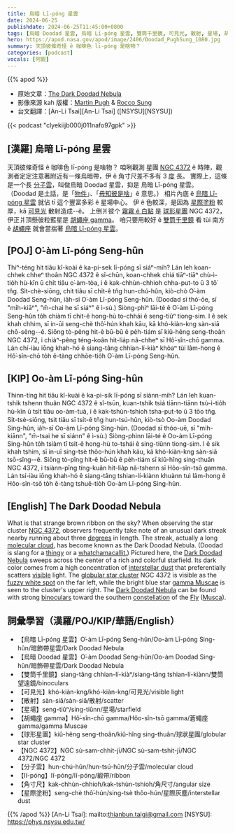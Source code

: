 ```yaml
---
title: 烏暗 Lī-póng 星雲
date: 2024-06-25
publishdate: 2024-06-25T11:45:00+0800
tags: [烏暗 Doodad 星雲, 烏暗 Lī-póng 星雲, 雙筒千里鏡, 可見光, 散射, 星場, 胡蠅座 gamma, 球形星團, NGC 4372, 分子雲, lī-póng, 角寸尺, 星際塗粉]
hero: https://apod.nasa.gov/apod/image/2406/Doodad_PughSung_1080.jpg
summary: 天頂彼條奇怪 ê 咖啡色 lī-póng 是啥物？
categories: [podcast]
vocals: [阿錕]
---
```


{{% apod %}}

- 原始文章：[The Dark Doodad Nebula](https://apod.nasa.gov/apod/ap240625.html)
- 影像來源 kah 版權：[Martin Pugh](https://www.martinpughastrophotography.space/about) & [Rocco Sung](https://www.instagram.com/sungcs/)
- 台文翻譯：[An-Li Tsai][An-Li Tsai] ([NSYSU][NSYSU])

{{< podcast "clyekiijb000j011nafo97gpk" >}}

## [漢羅] 烏暗 Lī-póng 星雲
天頂彼條奇怪 ê 咖啡色 lī-póng 是啥物？
咱咧觀測 星團 [NGC 4372][NGC 4372] ê 時陣，觀測者定定注意著附近有一條烏暗帶，伊 ê 角寸尺差不多有 3 [度][degrees] 長。
實際上，這條是一个長 [分子雲][molecular cloud]，叫做烏暗 Doodad 星雲，抑是 烏暗 Lī-póng 星雲。
（Doodad 是土話，是「[物件][thingy]」、「[毋知彼是啥][whatchamacallit.]」ê 意思。）
相片內底 ê [烏暗 Lī-póng 星雲][Dark Doodad Nebula 1] 就佔 tī 這个豐富多彩 ê 星場中心。
伊 ê 色較深，是因為 [星際塗粉][interstellar dust] 較厚，kā [可見光][visible] 散射造成--ê。
上倒爿彼个 [霧霧 ê 白點][fuzzy white spot] 是 [球形星團][globular star cluster] NGC 4372，伊正爿頂懸彼粒藍星是 [胡蠅座 gamma][gamma Muscae]。
咱只要用較好 ê [雙筒千里鏡][binoculars] 看 tùi 南方 ê [胡蠅座][Musca] 就會當揣著 [烏暗 Lī-póng 星雲][Dark Doodad Nebula 2]。

## [POJ] O͘-àm Lī-póng Seng-hûn
Thiⁿ-téng hit tiâu kî-koài ê ka-pi-sek lī-póng sī siáⁿ-mih?
Lán leh koan-chhek chheⁿ thoân NGC 4372 ê sî-chūn, koan-chhek chiá tiāⁿ-tiāⁿ chù-ì-tio̍h hù-kīn ū chi̍t tiâu o͘-àm-tòa, i ê kak-chhùn-chhioh chha-put-to ū 3 tō͘ tn̂g.
Si̍t-chè-siōng, chit tiâu sī chi̍t-ê tn̂g hun-chú-hûn, kiò-chò O͘-àm Doodad Seng-hûn, ia̍h-sī O͘-àm Lī-póng Seng-hûn.
(Doodad sī thó͘-ōe, sī "mi̍h-kiāⁿ", "m̄-chai he sī siáⁿ" ê ì-sù.)
Siòng-phìⁿ lāi-té ê O͘-àm Lī-póng Seng-hûn to̍h chiàm tī chit-ê hong-hù to-chhái ê seng-tiûⁿ tiong-sim.
I ê sek khah chhim, sī in-ūi seng-chè thô͘-hún khah kāu, kā khó-kiàn-kng sàn-siā chō-sêng--ê.
Siōng tò-pêng hit-ê bū-bū ê pe̍h-tiám sī kiû-hêng seng-thoân NGC 4372, i chiàⁿ-pêng téng-koân hit-lia̍p nâ-chheⁿ sī Hô͘-sîn-chō gamma.
Lán chí-iàu iōng khah-hó ê siang-tâng chhian-lí-kiàⁿ khòaⁿ tùi lâm-hong ê Hô͘-sîn-chō to̍h ē-tàng chhōe-tio̍h O͘-àm Lī-póng Seng-hûn.

## [KIP] Oo-àm Lī-póng Sing-hûn
Thinn-tíng hit tiâu kî-kuài ê ka-pi-sik lī-póng sī siánn-mih?
Lán leh kuan-tshik tshenn thuân NGC 4372 ê sî-tsūn, kuan-tshik tsiá tiānn-tiānn tsù-ì-tio̍h hù-kīn ū tsi̍t tiâu oo-àm-tuà, i ê kak-tshùn-tshioh tsha-put-to ū 3 tōo tn̂g.
Si̍t-tsè-siōng, tsit tiâu sī tsi̍t-ê tn̂g hun-tsú-hûn, kiò-tsò Oo-àm Doodad Sing-hûn, ia̍h-sī Oo-àm Lī-póng Sing-hûn.
(Doodad sī thóo-uē, sī "mi̍h-kiānn", "m̄-tsai he sī siánn" ê ì-sù.)
Siòng-phìnn lāi-té ê Oo-àm Lī-póng Sing-hûn to̍h tsiàm tī tsit-ê hong-hù to-tshái ê sing-tiûnn tiong-sim.
I ê sik khah tshim, sī in-uī sing-tsè thôo-hún khah kāu, kā khó-kiàn-kng sàn-siā tsō-sîng--ê.
Siōng tò-pîng hit-ê bū-bū ê pe̍h-tiám sī kiû-hîng sing-thuân NGC 4372, i tsiànn-pîng tíng-kuân hit-lia̍p nâ-tshenn sī Hôo-sîn-tsō gamma.
Lán tsí-iàu iōng khah-hó ê siang-tâng tshian-lí-kiànn khuànn tuì lâm-hong ê Hôo-sîn-tsō to̍h ē-tàng tshuē-tio̍h Oo-àm Lī-póng Sing-hûn.

## [English] The Dark Doodad Nebula
What is that strange brown ribbon on the sky?
When observing the star cluster [NGC 4372][NGC 4372], observers frequently take note of an unusual dark streak nearby running about three [degrees][degrees] in length.
The streak, actually a long [molecular cloud][molecular cloud], has become known as the Dark Doodad Nebula.
(Doodad is slang for a [thingy][thingy] or a [whatchamacallit.][whatchamacallit.])
Pictured here, the [Dark Doodad Nebula][Dark Doodad Nebula 1] sweeps across the center of a rich and colorful starfield.
Its dark color comes from a high concentration of [interstellar dust][interstellar dust] that preferentially scatters [visible][visible] light.
The [globular star cluster][globular star cluster] NGC 4372 is visible as the [fuzzy white spot][fuzzy white spot] on the far left, while the bright blue star [gamma Muscae][gamma Muscae] is seen to the cluster's upper right.
The [Dark Doodad Nebula][Dark Doodad Nebula 2] can be found with strong [binoculars][binoculars] toward the southern [constellation][constellation] of the [Fly][Fly] ([Musca][Musca]).

## 詞彙學習（漢羅/POJ/KIP/華語/English）
- 【烏暗 Lī-póng 星雲】O͘-àm Lī-póng Seng-hûn/Oo-àm Lī-póng Sing-hûn/暗飾帶星雲/Dark Doodad Nebula
- 【烏暗 Doodad 星雲】O͘-àm Doodad Seng-hûn/Oo-àm Doodad Sing-hûn/暗飾帶星雲/Dark Doodad Nebula
- 【雙筒千里鏡】siang-tâng chhian-lí-kiàⁿ/siang-tâng tshian-lí-kiànn/雙筒望遠鏡/binoculars
- 【可見光】khó-kiàn-kng/khó-kiàn-kng/可見光/visible light
- 【散射】sàn-siā/sàn-siā/散射/scatter
- 【星場】seng-tiûⁿ/sing-tiûnn/星場/starfield
- 【胡蠅座 gamma】Hô͘-sîn-chō gamma/Hôo-sîn-tsō gamma/蒼蠅座 gamma/gamma Muscae
- 【球形星團】kiû-hêng seng-thoân/kiû-hîng sing-thuân/球狀星團/globular star cluster
- 【NGC 4372】NGC sù-sam-chhit-jī/NGC sù-sam-tshit-jī/NGC 4372/NGC 4372
- 【分子雲】hun-chú-hûn/hun-tsú-hûn/分子雲/molecular cloud
- 【lī-póng】lī-póng/lī-póng/緞帶/ribbon
- 【角寸尺】kak-chhùn-chhioh/kak-tshùn-tshioh/角尺寸/angular size
- 【星際塗粉】seng-chè thô͘-hún/sing-tsè thôo-hún/星際灰塵/interstellar dust

{{% /apod %}}
[An-Li Tsai]: mailto:thianbun.taigi@gmail.com
[NSYSU]: https://phys.nsysu.edu.tw/

[copyright]: https://apod.nasa.gov/apod/fap/lib/about_apod.html#srapply
[License3]: https://creativecommons.org/licenses/by/3.0/
[License2]:https://creativecommons.org/licenses/by-nc-nd/2.0/

[NGC 4372]:https://en.wikipedia.org/wiki/NGC_4372
[degrees]:https://www.mathsisfun.com/geometry/degrees.html
[molecular cloud]:https://apod.nasa.gov/apod/ap230129.html
[thingy]:https://en.wikipedia.org/wiki/Thingy
[whatchamacallit.]:https://en.wikipedia.org/wiki/Whatchamacallit
[Dark Doodad Nebula 1]:https://skyandtelescope.org/online-gallery/dark-doodad-nebula/
[interstellar dust]:https://astronomy.swin.edu.au/cosmos/d/Dust+Grain
[visible]:https://science.nasa.gov/ems/09_visiblelight/
[globular star cluster]:https://science.nasa.gov/resource/globular-clusters-stellar-pockets/
[fuzzy white spot]:https://i1.pickpik.com/photos/957/342/365/cat-kitten-puppy-fluffy-preview.jpg
[gamma Muscae]:https://en.wikipedia.org/wiki/Gamma_Muscae
[Dark Doodad Nebula 2]:https://en.wikipedia.org/wiki/Dark_Doodad_Nebula
[binoculars]:https://www.explainthatstuff.com/binoculars.html
[constellation]:https://spaceplace.nasa.gov/constellations/
[Fly]:https://en.wikipedia.org/wiki/Fly#/media/File:Fossil_insect_Diptera,_Brachycera_in_Baltic_amber._Age_50_Mill._years_(the_Lower_Eocene).jpg
[Musca]:https://en.wikipedia.org/wiki/Musca
